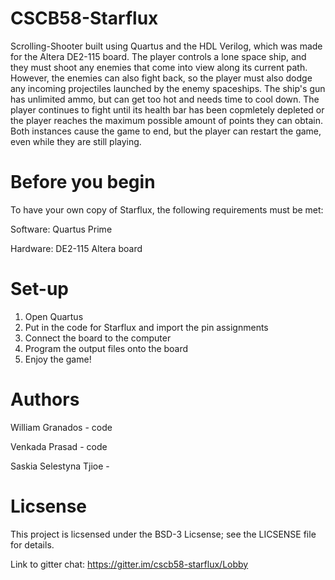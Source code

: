 # CSCB58-Starflux
Scrolling-Shooter built using Quartus and the HDL Verilog, which was made for the Altera DE2-115 board. The player controls a lone space ship, and they must shoot any enemies that come into view along its current path. However, the enemies can also fight back, so the player must also dodge any incoming projectiles launched by the enemy spaceships. The ship's gun has unlimited ammo, but can get too hot and needs time to cool down. The player continues to fight until its health bar has been copmletely depleted or the player reaches the maximum possible amount of points they can obtain. Both instances cause the game to end, but the player can restart the game, even while they are still playing.

# Before you begin
To have your own copy of Starflux, the following requirements must be met:

Software: Quartus Prime

Hardware: DE2-115 Altera board

# Set-up
1. Open Quartus
2. Put in the code for Starflux and import the pin assignments
3. Connect the board to the computer
4. Program the output files onto the board
5. Enjoy the game!

# Authors
William Granados - code

Venkada Prasad - code

Saskia Selestyna Tjioe - 

# Licsense
This project is licsensed under the BSD-3 Licsense; see the LICSENSE file for details.


Link to gitter chat:
https://gitter.im/cscb58-starflux/Lobby
